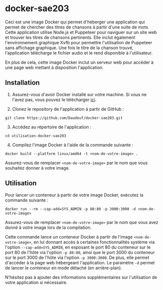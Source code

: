 # docker-sae203

Ceci est une image Docker qui permet d'héberger une application qui permet de chercher des titres de chansons à partir d'une suite de mots. Cette application utilise Node.js et Puppeteer pour naviguer sur un site web et trouver les titres de chansons pertinents. Elle inclut également l'environnement graphique Xvfb pour permettre l'utilisation de Puppeteer sans affichage graphique. Une fois le titre de la chanson trouvé, l'application télécharge le fichier audio et le rend disponible à l'utilisateur.

En plus de cela, cette image Docker inclut un serveur web pour accéder à une page web mettant à disposition l'application.

## Installation

1. Assurez-vous d'avoir Docker installé sur votre machine. Si vous ne l'avez pas, vous pouvez le télécharger [ici](https://www.docker.com/products/docker-desktop).

2. Clonez le repository de l'application à partir de GitHub :

```
git clone https://github.com/Daudeuf/docker-sae203.git
```

3. Accédez au répertoire de l'application :

```
cd utilisation-docker-sae203
```

4. Compilez l'image Docker à l'aide de la commande suivante :

```
docker build --platform linux/amd64 -t <nom-de-votre-image> .
```

Assurez-vous de remplacer `<nom-de-votre-image>` par le nom que vous souhaitez donner à votre image.

## Utilisation

Pour lancer un conteneur à partir de votre image Docker, exécutez la commande suivante :

```
docker run --rm --cap-add=SYS_ADMIN -p 80:80 -p 3000:3000 -d <nom-de-votre-image>
```

Assurez-vous de remplacer `<nom-de-votre-image>` par le nom que vous avez donné à votre image lors de la compilation.

Cette commande lance un conteneur Docker à partir de l'image `<nom-de-votre-image>`, en lui donnant accès à certaines fonctionnalités système via l'option `--cap-add=SYS_ADMIN`, en exposant le port 80 du conteneur sur le port 80 de l'hôte via l'option `-p 80:80`, ainsi que le port 3000 du conteneur sur le port 3000 de l'hôte via l'option `-p 3000:3000`. De plus, elle permet d'accéder à la page web hébergeant l'application. Le paramètre `-d` permet de lancer le conteneur en mode détaché (en arrière-plan).

N'hésitez pas à ajouter des informations supplémentaires sur l'utilisation de votre application si nécessaire.
